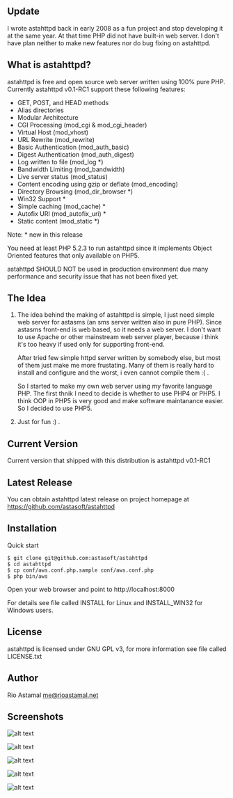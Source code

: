 Update
------

I wrote astahttpd back in early 2008 as a fun project and stop developing it
at the same year. At that time PHP did not have built-in web server. I don't
have plan neither to make new features nor do bug fixing on astahttpd.

What is astahttpd?
------------------

astahttpd is free and open source web server written using 100% pure PHP.
Currently astahttpd v0.1-RC1 support these following features:

   - GET, POST, and HEAD methods
   - Alias directories
   - Modular Architecture
   - CGI Processing (mod_cgi & mod_cgi_header)
   - Virtual Host (mod_vhost)
   - URL Rewrite (mod_rewrite)
   - Basic Authentication  (mod_auth_basic)
   - Digest Authentication (mod_auth_digest)
   - Log written to file (mod_log *)
   - Bandwidth Limiting (mod_bandwidth)
   - Live server status (mod_status)
   - Content encoding using gzip or deflate (mod_encoding)
   - Directory Browsing (mod_dir_browser *)
   - Win32 Support *
   - Simple caching (mod_cache) *
   - Autofix URI (mod_autofix_uri) *
   - Static content (mod_static *)

Note: * new in this release

You need at least PHP 5.2.3 to run astahttpd since it implements Object
Oriented features that only available on PHP5.

astahttpd SHOULD NOT be used in production environment due many performance and
security issue that has not been fixed yet.

The Idea
--------

1. The idea behind the making of astahttpd is simple, I just need simple
web server for astasms (an sms server written also in pure PHP). Since
astasms front-end is web based, so it needs a web server. I don't want
to use Apache or other mainstream web server player, because i think
it's too heavy if used only for supporting front-end.

   After tried few simple httpd server written by somebody else, but most of them
just make me more frustating. Many of them is really hard to install and
configure and the worst, i even cannot compile them :( .

   So I started to make my own web server using my favorite language PHP. The first
thnik I need to decide is whether to use PHP4 or PHP5. I think OOP in PHP5
is very good and make software maintanance easier. So I decided to use PHP5.

2. Just for fun :) .

Current Version
---------------

Current version that shipped with this distribution is astahttpd v0.1-RC1

Latest Release
--------------

You can obtain astahttpd latest release on project homepage at
https://github.com/astasoft/astahttpd

Installation
------------

Quick start

```
$ git clone git@github.com:astasoft/astahttpd
$ cd astahttpd
$ cp conf/aws.conf.php.sample conf/aws.conf.php
$ php bin/aws
```

Open your web browser and point to http://localhost:8000

For details see file called INSTALL for Linux and INSTALL_WIN32 for
Windows users.

License
-------

astahttpd is licensed under GNU GPL v3, for more information see file
called LICENSE.txt

Author
-------
Rio Astamal <me@rioastamal.net>

Screenshots
------
![alt text](https://a.fsdn.com/con/app/proj/astahttpd/screenshots/156734.jpg "Directory Browsing")

![alt text](https://a.fsdn.com/con/app/proj/astahttpd/screenshots/156732.jpg "PHP Info - CGI")

![alt text](https://a.fsdn.com/con/app/proj/astahttpd/screenshots/158123.jpg "HTTP Basic Authentication")

![alt text](https://a.fsdn.com/con/app/proj/astahttpd/screenshots/158125.jpg "Default Document Root")

![alt text](https://a.fsdn.com/con/app/proj/astahttpd/screenshots/166194.jpg "Server Status via mod_status")